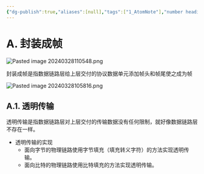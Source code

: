 ```yaml
---
{"dg-publish":true,"aliases":[null],"tags":["1_AtomNote"],"number headings":"auto, first-level 1, max 6, A.1.","Created-Date":"2024-03-28 10:58:09","Modified-Date":"2024-04-18 11:53:19","permalink":"/A01_Lessons/Ab05_计算机通信与网络/封装成帧/","dgPassFrontmatter":true}
---
```



# A. 封装成帧

![Pasted image 20240328110548.png](/img/user/Z02_ObFiles/Attachments/Pasted%20image%2020240328110548.png)



封装成帧是指数据链路层给上层交付的协议数据单元添加帧头和帧尾使之成为帧

![Pasted image 20240328105816.png](/img/user/Z02_ObFiles/Attachments/Pasted%20image%2020240328105816.png)




## A.1. 透明传输

透明传输是指数据链路层对上层交付的传输数据没有任何限制，就好像数据链路层不存在一样。


- 透明传输的实现
	- 面向字节的物理链路使用字节填充（填充转义字符）的方法实现透明传输。
	- 面向比特的物理链路使用比特填充的方法实现透明传输。

